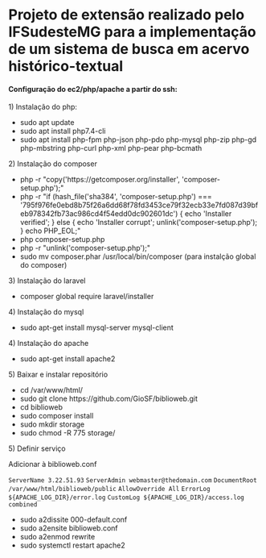 <h1>Projeto de extensão realizado pelo IFSudesteMG para a implementação de um sistema de busca em acervo histórico-textual</h1>

<h4>Configuração do ec2/php/apache a partir do ssh:</h4>

<p>1) Instalação do php:</p>

<ul>
	<li>sudo apt update</li>
	<li>sudo apt install php7.4-cli</li>
	<li>sudo apt install php-fpm php-json php-pdo php-mysql php-zip php-gd  php-mbstring php-curl php-xml php-pear php-bcmath</li>
</ul>

<p>2) Instalação do composer</p>

<ul>
	<li>php -r "copy('https://getcomposer.org/installer', 'composer-setup.php');"</li>
	<li>php -r "if (hash_file('sha384', 'composer-setup.php') === '795f976fe0ebd8b75f26a6dd68f78fd3453ce79f32ecb33e7fd087d39bfeb978342fb73ac986cd4f54edd0dc902601dc') { echo 'Installer verified'; } else { echo 'Installer corrupt'; unlink('composer-setup.php'); } echo PHP_EOL;"</li>
	<li>php composer-setup.php</li>
	<li>php -r "unlink('composer-setup.php');"</li>
	<li>sudo mv composer.phar /usr/local/bin/composer (para instalção global do composer)</li>
</ul>

<p>3) Instalação do laravel</p>

<ul>
	<li>composer global require laravel/installer</li>
</ul>

<p>4) Instalação do mysql</p>

<ul>
	<li>sudo apt-get install mysql-server mysql-client</li>
</ul>

<p>4) Instalação do apache</p>

<ul>
	<li>sudo apt-get install apache2</li>
</ul>

<p>5) Baixar e instalar repositório</p>

<ul>
	<li>cd /var/www/html/</li>
	<li>sudo git clone https://github.com/GioSF/biblioweb.git</li>
	<li>cd biblioweb</li>
	<li>sudo composer install</li>
	<li>sudo mkdir storage</li>
	<li>sudo chmod -R 775 storage/</li>
</ul>

<p>5) Definir serviço</p>


<p>Adicionar à biblioweb.conf</p>
	<code><VirtualHost *:80></code>
	<code>ServerName 3.22.51.93</code>
	<code>ServerAdmin webmaster@thedomain.com</code>
	<code>DocumentRoot /var/www/html/biblioweb/public</code>
	<code><Directory /var/www/html/biblioweb></code>
	<code>AllowOverride All</code>
	<code></Directory></code>
	<code>ErrorLog ${APACHE_LOG_DIR}/error.log</code>
	<code>CustomLog ${APACHE_LOG_DIR}/access.log combined</code>
	<code></VirtualHost></code>

<ul>
	<li>sudo a2dissite 000-default.conf</li>
	<li>sudo a2ensite biblioweb.conf</li>
	<li>sudo a2enmod rewrite</li>
	<li>sudo systemctl restart apache2</li>
</ul>

